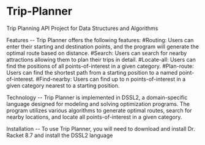 # Trip-Planner
Trip Planning API Project for Data Structures and Algorithms

Features --
Trip Planner offers the following features:
#Routing: Users can enter their starting and destination points, and the program will generate the optimal route based on distance.
#Search: Users can search for nearby attractions allowing them to plan their trips in detail.
#Locate-all: Users can find the positions of all points-of-interest in a given category.
#Plan-route: Users can find the shortest path from a starting position to a named point-of-interest.
#Find-nearby: Users can find up to n points-of-interest in a given category nearest to a starting position.

Technology --
Trip Planner is implemented in DSSL2, a domain-specific language designed for modeling
and solving optimization programs. The program utilizes various algorithms to generate optimal routes,
search for nearby locations, and locate all points-of-interest in a given category.

Installation --
To use Trip Planner, you will need to download and install Dr. Racket 8.7 and install the DSSL2 language
